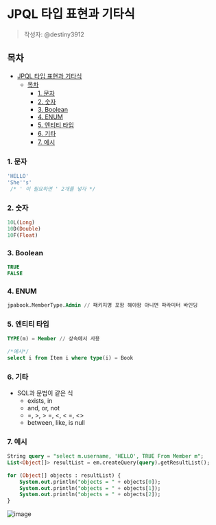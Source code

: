 # JPQL 타입 표현과 기타식
> 작성자: @destiny3912

## 목차
- [JPQL 타입 표현과 기타식](#jpql-타입-표현과-기타식)
  - [목차](#목차)
    - [1. 문자](#1-문자)
    - [2. 숫자](#2-숫자)
    - [3. Boolean](#3-boolean)
    - [4. ENUM](#4-enum)
    - [5. 엔티티 타입](#5-엔티티-타입)
    - [6. 기타](#6-기타)
    - [7. 예시](#7-예시)
### 1. 문자
    
```sql
'HELLO'
'She''s' 
 /* ' 이 필요하면 ' 2개를 넣자 */
```
    
### 2. 숫자
    
```sql
10L(Long)
10D(Double)
10F(Float)
```
    
### 3. Boolean
```sql
TRUE
FALSE
```
    
### 4. ENUM
```sql
jpabook.MemberType.Admin // 패키지명 포함 해야함 아니면 파라미터 바인딩
```
    
### 5. 엔티티 타입
    
```sql
TYPE(m) = Member // 상속에서 사용
    
/*예시*/
select i from Item i where type(i) = Book
```
    
### 6. 기타
- SQL과 문법이 같은 식
    - exists, in
    - and, or, not
    - =, >, > =, <, < =, <>
    - between, like, is null

### 7. 예시
    
```sql
String query = "select m.username, 'HELLO', TRUE From Member m";
List<Object[]> resultList = em.createQuery(query).getResultList();
    
for (Object[] objects : resultList) {
    System.out.println("objects = " + objects[0]);
    System.out.println("objects = " + objects[1]);
    System.out.println("objects = " + objects[2]);
}
```
    
![image](https://github.com/luke0408/study_for_jpa_basic/assets/74547868/ba9d1735-a4b4-4fdf-93f9-32cbaa0b3cfe)